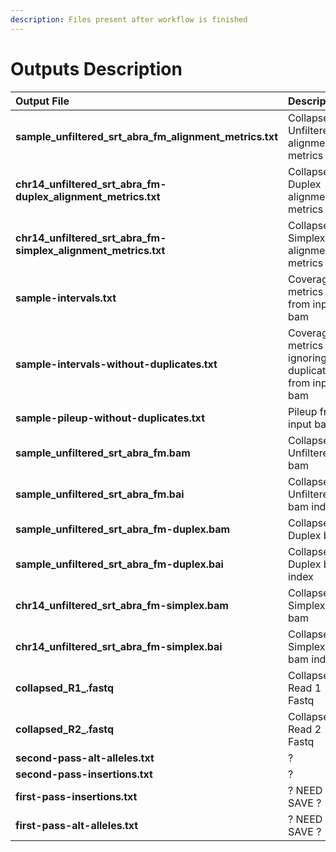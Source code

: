 ```yaml
---
description: Files present after workflow is finished
---
```


# Outputs Description



| Output File | Description |
| :--- | :--- |
| **sample\_unfiltered\_srt\_abra\_fm\_alignment\_metrics.txt** | Collapsed Unfiltered alignment metrics |
| **chr14\_unfiltered\_srt\_abra\_fm-duplex\_alignment\_metrics.txt** | Collapsed Duplex alignment metrics |
| **chr14\_unfiltered\_srt\_abra\_fm-simplex\_alignment\_metrics.txt** | Collapsed Simplex alignment metrics |
| **sample-intervals.txt** | Coverage metrics from input bam |
| **sample-intervals-without-duplicates.txt** | Coverage metrics ignoring duplicates from input bam |
| **sample-pileup-without-duplicates.txt** | Pileup from input bam |
| **sample\_unfiltered\_srt\_abra\_fm.bam** | Collapsed Unfiltered bam |
| **sample\_unfiltered\_srt\_abra\_fm.bai** | Collapsed Unfiltered bam index |
| **sample\_unfiltered\_srt\_abra\_fm-duplex.bam** | Collapsed Duplex bam |
| **sample\_unfiltered\_srt\_abra\_fm-duplex.bai** | Collapsed Duplex bam index |
| **chr14\_unfiltered\_srt\_abra\_fm-simplex.bam** | Collapsed Simplex bam |
| **chr14\_unfiltered\_srt\_abra\_fm-simplex.bai** | Collapsed Simplex bam index |
| **collapsed\_R1\_.fastq** | Collapsed Read 1 Fastq |
| **collapsed\_R2\_.fastq** | Collapsed Read 2 Fastq |
| **second-pass-alt-alleles.txt** | ? |
| **second-pass-insertions.txt** | ? |
| **first-pass-insertions.txt** | ? NEED TO SAVE ? |
| **first-pass-alt-alleles.txt** | ? NEED TO SAVE ? |

